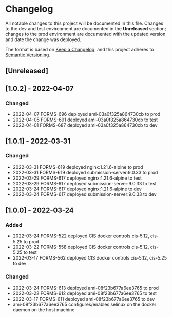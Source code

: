 # Changelog
All notable changes to this project will be documented in this file. Changes to the dev and test environment are documented in the **Unreleased** section; changes to the prod environment are documented with the updated version and date the change was deployed.

The format is based on [Keep a Changelog](https://keepachangelog.com/en/1.0.0/),
and this project adheres to [Semantic Versioning](https://semver.org/spec/v2.0.0.html).

## [Unreleased]

## [1.0.2] - 2022-04-07
### Changed
- 2022-04-07 FORMS-696 deployed ami-03a0f325a864730cb to prod
- 2022-04-05 FORMS-691 deployed ami-03a0f325a864730cb to test
- 2022-04-01 FORMS-687 deployed ami-03a0f325a864730cb to dev

## [1.0.1] - 2022-03-31
### Changed
- 2022-03-31 FORMS-619 deployed nginx:1.21.6-alpine to prod
- 2022-03-31 FORMS-619 deployed submission-server:9.0.33 to prod
- 2022-03-29 FORMS-617 deployed nginx:1.21.6-alpine to test
- 2022-03-29 FORMS-617 deployed submission-server:9.0.33 to test
- 2022-03-24 FORMS-617 deployed nginx:1.21.6-alpine to dev
- 2022-03-24 FORMS-617 deployed submission-server:9.0.33 to dev

## [1.0.0] - 2022-03-24
### Added
- 2022-03-24 FORMS-522 deployed CIS docker controls cis-5.12, cis-5.25 to prod
- 2022-03-22 FORMS-558 deployed CIS docker controls cis-5.12, cis-5.25 to test
- 2022-03-17 FORMS-562 deployed CIS docker controls cis-5.12, cis-5.25 to dev

### Changed
- 2022-03-24 FORMS-613 deployed ami-08f23b677a6ee3765 to prod
- 2022-03-22 FORMS-612 deployed ami-08f23b677a6ee3765 to test
- 2022-03-17 FORMS-611 deployed ami-08f23b677a6ee3765 to dev
- ami-08f23b677a6ee3765 configures/enables selinux on the docker daemon on the host machine
